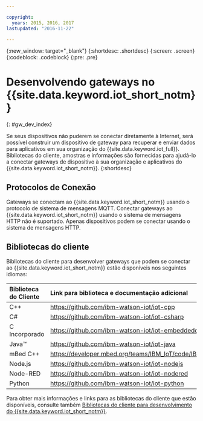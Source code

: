 ```yaml
---

copyright:
  years: 2015, 2016, 2017
lastupdated: "2016-11-22"

---
```


{:new_window: target="_blank"}
{:shortdesc: .shortdesc}
{:screen: .screen}
{:codeblock: .codeblock}
{:pre: .pre}

# Desenvolvendo gateways no {{site.data.keyword.iot_short_notm}}
{: #gw_dev_index}

Se seus dispositivos não puderem se conectar diretamente à Internet, será possível construir um dispositivo de gateway para recuperar e enviar dados para aplicativos em sua organização do {{site.data.keyword.iot_full}}. Bibliotecas do cliente, amostras e informações são fornecidas para ajudá-lo a conectar gateways de dispositivo à sua organização e aplicativos do {{site.data.keyword.iot_short_notm}}.
{:shortdesc}

## Protocolos de Conexão
Gateways se conectam ao {{site.data.keyword.iot_short_notm}} usando o protocolo de sistema de mensagens MQTT. Conectar gateways ao {{site.data.keyword.iot_short_notm}} usando o sistema de mensagens HTTP não é suportado. Apenas dispositivos podem se conectar usando o sistema de mensagens HTTP.

## Bibliotecas do cliente
Bibliotecas do cliente para desenvolver gateways que podem se conectar ao {{site.data.keyword.iot_short_notm}} estão disponíveis nos seguintes idiomas:

|Biblioteca do Cliente |Link para biblioteca e documentação adicional
|:---|:---
|C++| https://github.com/ibm-watson-iot/iot-cpp
|C#| https://github.com/ibm-watson-iot/iot-csharp
|C Incorporado| https://github.com/ibm-watson-iot/iot-embeddedc
|Java™|https://github.com/ibm-watson-iot/iot-java
|mBed C++|https://developer.mbed.org/teams/IBM_IoT/code/IBMIoTF/
|Node.js|https://github.com/ibm-watson-iot/iot-nodejs
|Node-RED|https://github.com/ibm-watson-iot/iot-nodered
|Python|https://github.com/ibm-watson-iot/iot-python

Para obter mais informações e links para as bibliotecas do cliente que estão disponíveis, consulte também [Bibliotecas do cliente para desenvolvimento do {{site.data.keyword.iot_short_notm}}](../iot_platform_client_lib.html).
